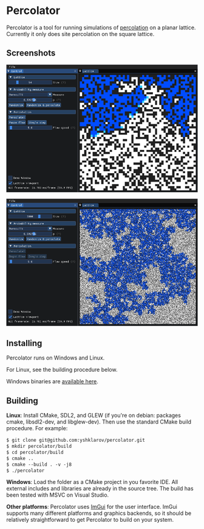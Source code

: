 Percolator
==========

Percolator is a tool for running simulations of [percolation](https://en.wikipedia.org/wiki/Percolation_theory) on a planar lattice. Currently it only does site percolation on the square lattice.


Screenshots
-----------

![screenshot 1](screenshots/screenshot_1.png)

![screenshot 1](screenshots/screenshot_2.png)


Installing
----------

Percolator runs on Windows and Linux.

For Linux, see the building procedure below.

Windows binaries are [available here](https://yakov.shklarov.com/percolator/).


Building
--------

**Linux**: Install CMake, SDL2, and GLEW (if you're on debian: packages cmake, libsdl2-dev, and
libglew-dev). Then use the standard CMake build procedure. For example:

    $ git clone git@github.com:yshklarov/percolator.git
    $ mkdir percolator/build
    $ cd percolator/build
    $ cmake ..
    $ cmake --build . -v -j8
    $ ./percolator

**Windows**: Load the folder as a CMake project in you favorite IDE. All external includes and
libraries are already in the source tree. The build has been tested with MSVC on Visual Studio.

**Other platforms**: Percolator uses [ImGui](https://github.com/ocornut/imgui) for the user
interface. ImGui supports many different platforms and graphics backends, so it should be
relatively straightforward to get Percolator to build on your system.
